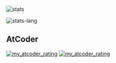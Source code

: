 
![stats](https://github-readme-stats.vercel.app/api?username=kentakom1213&show_icons=true&count_private=true&theme=swift)

![stats-lang](https://github-readme-stats.vercel.app/api/top-langs/?username=kentakom1213&layout=compact&theme=swift)

## AtCoder
[![my_atcoder_rating](https://badgen.org/img/atcoder/powell/rating/algorithm?style=flat)](https://atcoder.jp/users/powell)
[![my_atcoder_rating](https://badgen.org/img/atcoder/powell/rating/heuristic?style=flat)](https://atcoder.jp/users/powell?contestType=heuristic)

